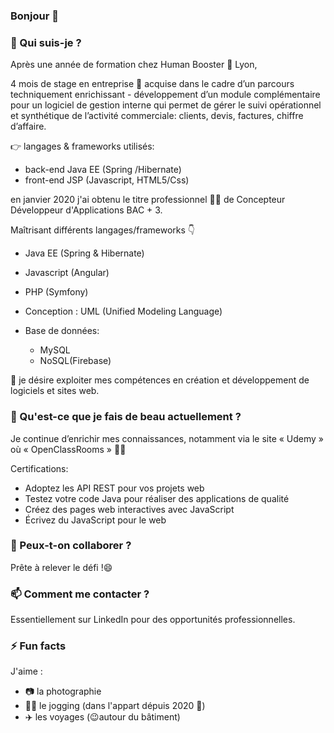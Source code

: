 ### Bonjour 👋



### 🔭 Qui suis-je ?

Après une année de formation chez Human Booster :school: Lyon,

   4 mois de stage en entreprise  :office: acquise dans le cadre d’un parcours techniquement enrichissant - 
   développement d’un module complémentaire pour un logiciel de gestion interne qui permet de gérer le suivi opérationnel et synthétique de l’activité commerciale:
   clients, devis, factures, chiffre d’affaire.

   :point_right: langages & frameworks utilisés:
   * back-end Java EE (Spring /Hibernate) 
   * front-end JSP (Javascript, HTML5/Css) 

en janvier 2020 j'ai obtenu le titre professionnel :woman_student: de Concepteur Développeur d'Applications BAC + 3.

Maîtrisant différents langages/frameworks :point_down:

 * Java EE (Spring & Hibernate)

 * Javascript (Angular)

 * PHP (Symfony)

 * Conception : UML (Unified Modeling Language)

 * Base de données:
    * MySQL 
    * NoSQL(Firebase)

:mega:  je désire exploiter mes compétences en création et développement de logiciels et sites web.


### 🌱 Qu'est-ce que je fais de beau actuellement ?

Je continue d’enrichir mes connaissances, notamment via le site « Udemy » où « OpenClassRooms » :woman_technologist:

Certifications:
* Adoptez les API REST pour vos projets web
* Testez votre code Java pour réaliser des applications de qualité
* Créez des pages web interactives avec JavaScript
* Écrivez du JavaScript pour le web


### 👯 Peux-t-on collaborer ?

Prête à relever le défi !😄


### 📫 Comment me contacter ?

Essentiellement sur LinkedIn pour des opportunités professionnelles.


### ⚡ Fun facts
J'aime :
* :camera: la photographie
* :running_woman: le jogging (dans l'appart dépuis 2020 👻)
* :airplane: les voyages (😉autour du bâtiment) 
   
   
